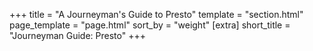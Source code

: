 +++
title = "A Journeyman's Guide to Presto"
template = "section.html"
page_template = "page.html"
sort_by = "weight"
[extra]
short_title = "Journeyman Guide: Presto"
+++